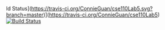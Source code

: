 ld Status](https://travis-ci.org/ConnieGuan/cse110Lab5.svg?branch=master)](https://travis-ci.org/ConnieGuan/cse110Lab5)[![Build Status](https://travis-ci.org/ConnieGuan/cse110Lab5.svg?branch=master)](https://travis-ci.org/ConnieGuan/cse110Lab5)

